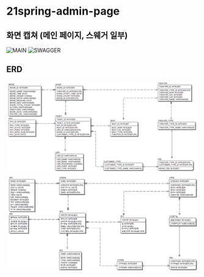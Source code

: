 # 21spring-admin-page

## 화면 캡쳐 (메인 페이지, 스웨거 일부)
![MAIN](https://raw.githubusercontent.com/syd03098/21spring-admin-page/main/docs/main.png)
![SWAGGER](https://raw.githubusercontent.com/syd03098/21spring-admin-page/main/docs/swagger.png)

## ERD
![ERD](https://raw.githubusercontent.com/syd03098/21spring-admin-page/main/docs/diagram_en.png)
![ERD](https://raw.githubusercontent.com/syd03098/21spring-admin-page/main/docs/diagram_kr.png)
